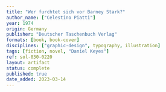 ```yaml
---
title: "Wer furchtet sich vor Barney Stark?"
author_name: ["Celestino Piatti"]
year: 1974
origin: Germany
publisher: "Deutscher Taschenbuch Verlag"
formats: [book, book-cover]
disciplines: ["graphic-design", typography, illustration]
tags: [fiction, novel, "Daniel Keyes"]
ref: sol-030-0220
layout: artifact
status: complete
published: true
date_added: 2023-03-14
---
```

